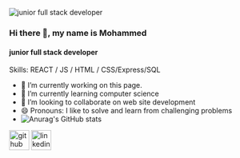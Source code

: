 
![junior full stack developer](https://arturssmirnovs.github.io/github-profile-readme-generator/images/banner.png)
### Hi there 👋, my name is Mohammed
#### junior full stack developer

Skills:  REACT / JS / HTML / CSS/Express/SQL

- 🔭 I’m currently working on this page. 
- 🌱 I’m currently learning computer science  
- 👯 I’m looking to collaborate on web site development  
- 😄 Pronouns: I like to solve and learn from challenging problems <br>
- ![Anurag's GitHub stats](https://github-readme-stats.vercel.app/api?username=Mohammedal-abdulhamid&show_icons=true&theme=blue-green)


[<img src='https://cdn.jsdelivr.net/npm/simple-icons@3.0.1/icons/github.svg' alt='github' height='40'>](https://github.com/Mohammedal-abdulhamid)  [<img src='https://cdn.jsdelivr.net/npm/simple-icons@3.0.1/icons/linkedin.svg' alt='linkedin' height='40'>](https://www.linkedin.com/in/mohammed-alabdulhamid-445455209/)  

